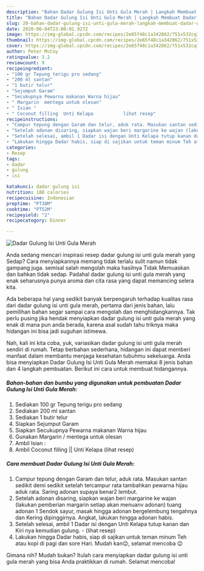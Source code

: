 ```yaml
---
description: "Bahan Dadar Gulung Isi Unti Gula Merah | Langkah Membuat Dadar Gulung Isi Unti Gula Merah Yang Paling Enak"
title: "Bahan Dadar Gulung Isi Unti Gula Merah | Langkah Membuat Dadar Gulung Isi Unti Gula Merah Yang Paling Enak"
slug: 20-bahan-dadar-gulung-isi-unti-gula-merah-langkah-membuat-dadar-gulung-isi-unti-gula-merah-yang-paling-enak
date: 2020-06-04T23:00:01.927Z
image: https://img-global.cpcdn.com/recipes/2e65f48c1a342862/751x532cq70/dadar-gulung-isi-unti-gula-merah-foto-resep-utama.jpg
thumbnail: https://img-global.cpcdn.com/recipes/2e65f48c1a342862/751x532cq70/dadar-gulung-isi-unti-gula-merah-foto-resep-utama.jpg
cover: https://img-global.cpcdn.com/recipes/2e65f48c1a342862/751x532cq70/dadar-gulung-isi-unti-gula-merah-foto-resep-utama.jpg
author: Peter McCoy
ratingvalue: 3.2
reviewcount: 9
recipeingredient:
- "100 gr Tepung terigu pro sedang"
- "200 ml santan"
- "1 butir telur"
- "Sejumput Garam"
- "Secukupnya Pewarna makanan Warna hijau"
- " Margarin  mentega untuk olesan"
- " Isian "
- " Coconut filling  Unti Kelapa           lihat resep"
recipeinstructions:
- "Campur tepung dengan Garam dan telur, aduk rata. Masukan santan sedikit demi sedikit setelah tercampur rata tambahkan pewarna hijau aduk rata. Saring adonan supaya benar2 lembut."
- "Setelah adonan disaring, siapkan wajan beri margarine ke wajan (lakukan pemberian margarin setiap akan menuanv adonan) tuang adonan 1 Sendok sayur, masak hingga adonan bergelembung tengahnya dan Kering dipinggirnya. Angkat, lakukan hingga adonan habis."
- "Setelah selesai, ambil 1 Dadar isi dengan Unti Kelapa tutup kanan dan Kiri nya kemudian gulung.             (lihat resep)"
- "Lakukan hingga Dadar habis, siap di sajikan untuk teman minum Teh atau kopi di pagi dan sore Hari. Mudah kan😉, selamat mencoba 😉"
categories:
- Resep
tags:
- dadar
- gulung
- isi

katakunci: dadar gulung isi 
nutrition: 188 calories
recipecuisine: Indonesian
preptime: "PT38M"
cooktime: "PT52M"
recipeyield: "2"
recipecategory: Dinner

---
```



![Dadar Gulung Isi Unti Gula Merah](https://img-global.cpcdn.com/recipes/2e65f48c1a342862/751x532cq70/dadar-gulung-isi-unti-gula-merah-foto-resep-utama.jpg)

Anda sedang mencari inspirasi resep dadar gulung isi unti gula merah yang Sedap? Cara menyiapkannya memang tidak terlalu sulit namun tidak gampang juga. semisal salah mengolah maka hasilnya Tidak Memuaskan dan bahkan tidak sedap. Padahal dadar gulung isi unti gula merah yang enak seharusnya punya aroma dan cita rasa yang dapat memancing selera kita.



Ada beberapa hal yang sedikit banyak berpengaruh terhadap kualitas rasa dari dadar gulung isi unti gula merah, pertama dari jenis bahan, lalu pemilihan bahan segar sampai cara mengolah dan menghidangkannya. Tak perlu pusing jika hendak menyiapkan dadar gulung isi unti gula merah yang enak di mana pun anda berada, karena asal sudah tahu triknya maka hidangan ini bisa jadi suguhan istimewa.


Nah, kali ini kita coba, yuk, variasikan dadar gulung isi unti gula merah sendiri di rumah. Tetap berbahan sederhana, hidangan ini dapat memberi manfaat dalam membantu menjaga kesehatan tubuhmu sekeluarga. Anda bisa menyiapkan Dadar Gulung Isi Unti Gula Merah memakai 8 jenis bahan dan 4 langkah pembuatan. Berikut ini cara untuk membuat hidangannya.

<!--inarticleads1-->

##### Bahan-bahan dan bumbu yang digunakan untuk pembuatan Dadar Gulung Isi Unti Gula Merah:

1. Sediakan 100 gr Tepung terigu pro sedang
1. Sediakan 200 ml santan
1. Sediakan 1 butir telur
1. Siapkan Sejumput Garam
1. Siapkan Secukupnya Pewarna makanan Warna hijau
1. Gunakan  Margarin / mentega untuk olesan
1. Ambil  Isian :
1. Ambil  Coconut filling || Unti Kelapa           (lihat resep)




<!--inarticleads2-->

##### Cara membuat Dadar Gulung Isi Unti Gula Merah:

1. Campur tepung dengan Garam dan telur, aduk rata. Masukan santan sedikit demi sedikit setelah tercampur rata tambahkan pewarna hijau aduk rata. Saring adonan supaya benar2 lembut.
1. Setelah adonan disaring, siapkan wajan beri margarine ke wajan (lakukan pemberian margarin setiap akan menuanv adonan) tuang adonan 1 Sendok sayur, masak hingga adonan bergelembung tengahnya dan Kering dipinggirnya. Angkat, lakukan hingga adonan habis.
1. Setelah selesai, ambil 1 Dadar isi dengan Unti Kelapa tutup kanan dan Kiri nya kemudian gulung. -             (lihat resep)
1. Lakukan hingga Dadar habis, siap di sajikan untuk teman minum Teh atau kopi di pagi dan sore Hari. Mudah kan😉, selamat mencoba 😉




Gimana nih? Mudah bukan? Itulah cara menyiapkan dadar gulung isi unti gula merah yang bisa Anda praktikkan di rumah. Selamat mencoba!
